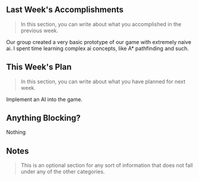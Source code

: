 ## Last Week's Accomplishments

> In this section, you can write about what you accomplished in the previous week.

Our group created a very basic prototype of our game with extremely naive ai. I spent time learning complex ai concepts, like A* pathfinding and such.

## This Week's Plan

> In this section, you can write about what you have planned for next week.

Implement an AI into the game.

## Anything Blocking?

Nothing

## Notes

> This is an optional section for any sort of information that does not fall under any of the other categories.
